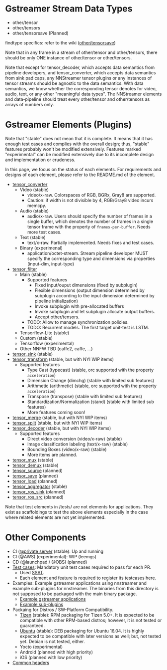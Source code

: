 # Gstreamer Stream Data Types

- other/tensor
- other/tensors
- other/tensorsave (Planned)

findtype specifics: refer to the wiki ([other/tensorsave](https://github.com/nnsuite/nnstreamer/wiki/Design-External-Save-Format-for-other-tensor-and-other-tensors-Stream-for-TypeFind))

Note that in any frame in a stream of other/tensor and other/tensors, there should be only ONE instance of other/tensor or other/tensors.

Note that except for tensor\_decoder, which accepts data semantics from pipeline developers, and tensor\_converter, which accepts data semantics from sink pad caps, any NNStreamer tensor plugins or any instances of tensor streams should be agnostic to the data semantics. With data semantics, we know whether the corresponding tensor denotes for video, audio, text, or any other "meaningful data types". The NNStreamer elements and data-pipeline should treat every other/tensor and other/tensors as arrays of numbers only.

# Gstreamer Elements (Plugins)

Note that "stable" does not mean that it is complete. It means that it has enough test cases and complies with the overall design; thus, "stable" features probably won't be modified extensively. Features marked "experimental" can be modified extensively due to its incomplete design and implementation or crudeness.

In this page, we focus on the status of each elements. For requirements and designs of each element, please refer to the README.md of the element.

- [tensor\_converter](../gst/nnstreamer/tensor_converter)
  - Video (stable)
    - video/x-raw. Colorspaces of RGB, BGRx, Gray8 are supported.
    - Caution: if width is not divisible by 4, RGB/Gray8 video incurs memcpy.
  - Audio (stable)
    - audio/x-raw. Users should specify the number of frames in a single buffer, which denotes the number of frames in a single tensor frame with the property of ```frames-per-buffer```. Needs more test cases.
  - Text (stable)
    - text/x-raw. Partially implemented. Needs fixes and test cases.
  - Binary (experimenal)
    - application/octet-stream. Stream pipeline developer MUST specify the corresponding type and dimensions via properties (input-dim, input-type)
- [tensor\_filter](../gst/nnstreamer/tensor_filter)
  - Main (stable)
    - Supported features
      - Fixed input/ouput dimensions (fixed by subplugin)
      - Flexible dimensions (output dimension determined by subplugin according to the input dimension determined by pipeline initialization)
      - Invoke subplugin with pre-allocated buffers
      - Invoke subplugin and let subplugin allocate output buffers.
      - Accept other/tensors.
    - TODO: Allow to manage synchronization policies.
    - TODO: Recurrent models. The first target unit-test is LSTM.
  - Tensorflow-Lite (stable)
  - Custom (stable)
  - Tensorflow (experimental)
  - Other NNFW TBD (caffe2, caffe, ...)
- [tensor\_sink](../gst/nnstreamer/tensor_sink) (stable)
- [tensor\_transform](../gst/nnstreamer/tensor_transform) (stable, but with NYI WIP items)
  - Supported features
    - Type Cast (typecast) (stable, orc supported with the property ```acceleration```)
    - Dimension Change (dimchg) (stable with limited sub features)
    - Arithmetic (arithmetic) (stable, orc supported with the property ```acceleration```)
    - Transpose (transpose) (stable with limited sub features)
    - Standardization/Normalization (stand) (stable with limited sub features)
    - More features coming soon!
- [tensor\_merge](../gst/nnstreamer/tensor_merge) (stable, but with NYI WIP items)
- [tensor\_split](../gst/nnstreamer/tensor_split) (stable, but with NYI WIP items)
- [tensor\_decoder](../gst/nnstreamer/tensor_decoder) (stable, but with NYI WIP items)
  - Supported features
    - Direct video conversion (video/x-raw) (stable)
    - Image classification labeling (text/x-raw) (stable)
    - Bounding Boxes (video/x-raw) (stable)
    - More items are planned.
- [tensor\_mux](../gst/nnstreamer/tensor_mux) (stable)
- [tensor\_demux](../gst/nnstreamer/tensor_demux) (stable)
- [tensor\_source](../gst/nnstreamer/tensor_source) (planned)
- [tensor\_save](../gst/nnstreamer/tensor_saveload) (planned)
- [tensor\_load](../gst/nnstreamer/tensor_saveload) (planned)
- [tensor\_aggregator](../gst/nnstreamer/tensor_aggregator) (stable)
- [tensor\_ros\_sink](https://github.com/nnsuite/nnstreamer-ros) (planned)
- [tensor\_ros\_src](https://github.com/nnsuite/nnstreamer-ros) (planned)


Note that test elements in /tests/ are not elements for applications. They exist as scaffoldings to test the above elements especially in the case where related elements are not yet implemented.

# Other Components
- CI ([@private server](http://nnsuite.mooo.com/) (stable): Up and running
- CI (@AWS) (experimental): WIP (leemgs)
- CD (@launchpad / @OBS) (planned)
- [Test cases](../tests/): Mandatory unit test cases required to pass for each PR.
  - Used [SSAT](https://github.com/nnsuite/SSAT).
  - Each element and feature is required to register its testcases here.
- Examples: Example gstreamer applications using nnstreamer and example sub-plugins for nnstreamer. The binaries from this directory is not supposed to be packaged with the main binary package.
  - [Example gstreamer applications](https://github.com/nnsuite/nnstreamer-example)
  - [Example sub-plugins](../nnstreamer_example)
- Packaing for Distros / SW-Platform Compatibility.
  - [Tizen](../packaging) (stable): RPM packaging for Tizen 5.0+. It is expected to be compatible with other RPM-based distros; however, it is not tested or guaranteed.
  - [Ubuntu](../debian) (stable): DEB packaging for Ubuntu 16.04. It is highly expected to be compatible with later versions as well; but, not tested yet. Debian is not tested, either.
  - Yocto (experimental)
  - Android (planned with high priority)
  - iOS (planned with low priority)
- [Common headers](../gst/nnstreamer)
